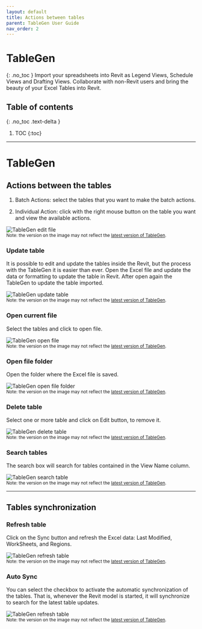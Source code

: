 ```yaml
---
layout: default
title: Actions between tables
parent: TableGen User Guide
nav_order: 2
---
```


# TableGen
{: .no_toc }
Import your spreadsheets into Revit as Legend Views, Schedule Views and Drafting Views.
Collaborate with non-Revit users and bring the beauty of your Excel Tables into Revit.

## Table of contents
{: .no_toc .text-delta }

1. TOC
{:toc}

---

# TableGen

## Actions between the tables

1. Batch Actions: select the tables that you want to make the batch actions.

2. Individual Action: click with the right mouse button on the table you want and view the available actions.

![TableGen edit file](../../assets\images\TableGen\TG-Actions.gif)  
<sub>Note: the version on the image may not reflect the [latest version of TableGen](https://diroots.com/revit-plugins/excel-to-revit-as-drafting-legend-and-schedule-views-with-tablegen/).</sub>

### Update table

It is possible to edit and update the tables inside the Revit, but the process with the TableGen it is easier than ever.
Open the Excel file and update the data or formatting to update the table in Revit. After open again the TableGen to update the table imported.

![TableGen update table](../../assets\images\TableGen\TG-UpdateTable.gif)  
<sub>Note: the version on the image may not reflect the [latest version of TableGen](https://diroots.com/revit-plugins/excel-to-revit-as-drafting-legend-and-schedule-views-with-tablegen/).</sub>

### Open current file

Select the tables and click to open file.

![TableGen open file](../../assets\images\TableGen\TG-OpenFile.gif)  
<sub>Note: the version on the image may not reflect the [latest version of TableGen](https://diroots.com/revit-plugins/excel-to-revit-as-drafting-legend-and-schedule-views-with-tablegen/).</sub>

### Open file folder

Open the folder where the Excel file is saved.

![TableGen open file folder](../../assets\images\TableGen\TG-OpenFolder.gif)  
<sub>Note: the version on the image may not reflect the [latest version of TableGen](https://diroots.com/revit-plugins/excel-to-revit-as-drafting-legend-and-schedule-views-with-tablegen/).</sub>

### Delete table

Select one or more table and click on Edit button, to remove it.

![TableGen delete table](../../assets\images\TableGen\TG-DeleteTable.gif)  
<sub>Note: the version on the image may not reflect the [latest version of TableGen](https://diroots.com/revit-plugins/excel-to-revit-as-drafting-legend-and-schedule-views-with-tablegen/).</sub>

### Search tables

The search box will search for tables contained in the View Name column.

![TableGen search table](../../assets\images\TableGen\TG-SearchTable.gif)  
<sub>Note: the version on the image may not reflect the [latest version of TableGen](https://diroots.com/revit-plugins/excel-to-revit-as-drafting-legend-and-schedule-views-with-tablegen/).</sub>

---

## Tables synchronization

### Refresh table

Click on the Sync button and refresh the Excel data: Last Modified, WorkSheets, and Regions.

![TableGen refresh table](../../assets\images\TableGen\TG-RefreshData.png)  
<sub>Note: the version on the image may not reflect the [latest version of TableGen](https://diroots.com/revit-plugins/excel-to-revit-as-drafting-legend-and-schedule-views-with-tablegen/).</sub>

### Auto Sync

You can select the checkbox to activate the automatic synchronization of the tables. That is, whenever the Revit model is started, it will synchronize to search for the latest table updates.

![TableGen refresh table](../../assets\images\TableGen\TG-AutoSync.gif)  
<sub>Note: the version on the image may not reflect the [latest version of TableGen](https://diroots.com/revit-plugins/excel-to-revit-as-drafting-legend-and-schedule-views-with-tablegen/).</sub>